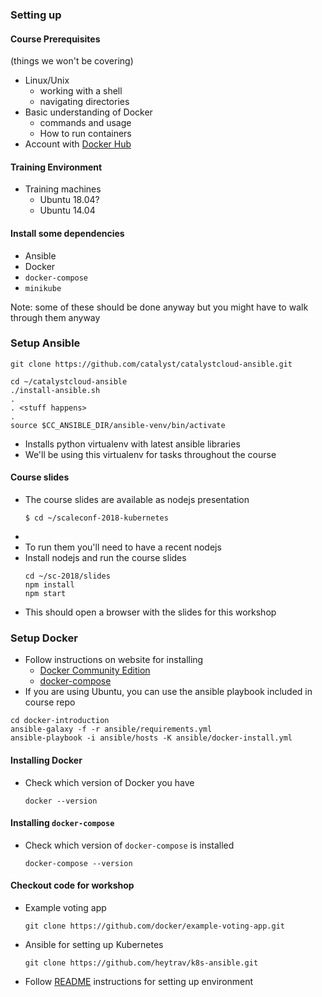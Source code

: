 ### Setting up


#### Course Prerequisites
(things we won't be covering)
* Linux/Unix
   + working with a shell
   + navigating directories
* Basic understanding of Docker
   + commands and usage
   + How to run containers
* Account with [Docker Hub](https://hub.docker.com)


#### Training Environment
* Training machines
   + Ubuntu 18.04?
   + Ubuntu 14.04



#### Install some dependencies
* Ansible
* Docker
* `docker-compose`
* `minikube`

Note: some of these should be done anyway but you might have to walk through
them anyway


### Setup Ansible
```
git clone https://github.com/catalyst/catalystcloud-ansible.git
```

<!-- .element: style="width:100%;" class="fragment" data-fragment-index="0" -->

```
cd ~/catalystcloud-ansible
./install-ansible.sh
. 
. <stuff happens>
.
source $CC_ANSIBLE_DIR/ansible-venv/bin/activate
```
<!-- .element: style="width:100%;" class="fragment" data-fragment-index="1" -->

* Installs python virtualenv with latest ansible libraries <!-- .element: class="fragment" data-fragment-index="2" -->
* We'll be using this virtualenv for tasks throughout the course <!-- .element: class="fragment" data-fragment-index="3" -->

<!-- .element: style="width:80%;"  -->


#### Course slides
* The course slides are available as nodejs presentation
   ```
   $ cd ~/scaleconf-2018-kubernetes
   ```
   <!-- .element: style="font-size:12pt;"  -->
* 
* To run them you'll need to have a recent nodejs
* Install nodejs and run the course slides
   ```
   cd ~/sc-2018/slides
   npm install
   npm start
   ```
* This should open a browser with the slides for this workshop


### Setup Docker

* Follow instructions on website for installing <!-- .element: class="fragment" data-fragment-index="0" -->
   * [Docker Community Edition](https://store.docker.com/search?offering=community&type=edition)
   * [docker-compose](https://docs.docker.com/compose/install/)
* If you are using Ubuntu, you can use the ansible playbook included in course repo <!-- .element: class="fragment" data-fragment-index="1" -->

```
cd docker-introduction
ansible-galaxy -f -r ansible/requirements.yml
ansible-playbook -i ansible/hosts -K ansible/docker-install.yml 
```
<!-- .element: class="fragment" data-fragment-index="1" -->


#### Installing Docker
* Check which version of Docker you have
   ```
   docker --version
   ```


#### Installing `docker-compose`
* Check which version of `docker-compose` is installed
   ```
   docker-compose --version
   ```

#### Checkout code for workshop
* Example voting app
   ```
   git clone https://github.com/docker/example-voting-app.git
   ```
   <!-- .element: style="font-size:10pt;"  -->
* Ansible for setting up Kubernetes
   ```
   git clone https://github.com/heytrav/k8s-ansible.git
   ```
   <!-- .element: style="font-size:12pt;"  -->
* Follow [README](https://github.com/heytrav/k8s-ansible) instructions for
  setting up environment
